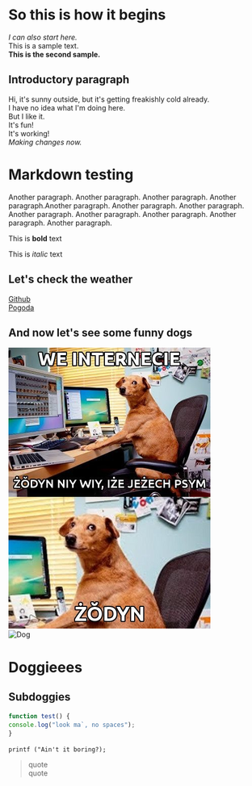 <!-- Example for normal text -->
# **So this is how it begins**
*I can also start here.*  
This is a sample text.  
**This is the second sample.**  
## Introductory paragraph
Hi, it's sunny outside, but it's getting freakishly cold already.  
I have no idea what I'm doing here.  
But I like it.  
It's fun!  
It's working!  
*Making changes now.*

Markdown testing
================
<!-- Here comes the TOC -->

<!-- Example of paragraph of text -->
Another paragraph. Another paragraph. Another paragraph. Another paragraph.Another paragraph. Another paragraph. Another paragraph. Another paragraph. Another paragraph. Another paragraph. Another paragraph. Another paragraph.

<!-- Example of another paragraph -->

<!-- Example for Bold -->
This is **bold** text
<!-- Example for Italic  -->
This is *italic* text
<!-- Example of paragraph of text -->
## Let's check the weather
<!-- Example for Links -->
[Github](https://github.com/martab0/Markdown/blob/develop/Empty.md)  
[Pogoda](http://meteo.pl)
## And now let's see some funny dogs
<!-- Example for Images -->
![Żodyn](zodyn.jpg)  
![Dog](https://thumbor.granitemedia.com/img/D_qPifWFuOUz-ORFqCGT26BiKHU=/800x600/filters:quality(80)/granite-web-prod/c6/4c/c64c62fe2b4e462fbe81589075036db4.jpg)
<!-- Example for linking to another file-->

<!-- Example for Headers -->
# Doggieees  
## Subdoggies
<!-- Just text with equation -->

<!-- Example for inline code -->

<!-- A block of code -->
```javascript
function test() {
console.log("look ma`, no spaces");
}
```
```printf ("Ain't it boring?);```
<!-- Example for Quote -->
> quote  
> quote  

<!-- Example for Bullet List -->

<!-- Example for Numbered List -->

<!-- Example for Tables -->

<!-- Paragraph after table -->
